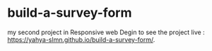 # build-a-survey-form
my second project in Responsive web Degin 
to see the project live : https://yahya-slmn.github.io/build-a-survey-form/.

